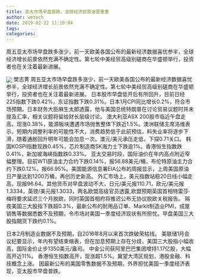 ```yaml
---
title: 亚太市场早盘普跌，全球经济前景迷雾重重
author: wetech
date: 2019-02-22 11:10:04
tags: 
categories: 
---
```

周五亚太市场早盘跌多涨少，前一天欧美各国公布的最新经济数据喜忧参半，全球经济增长前景依然充满不确定性。第七轮中美经贸高级别磋商在华盛顿举行，投资者也在关注着最新进展。
<!-- more -->
<img align="center" border="0" src="https://imgcdn.yicai.com/uppics/images/2019/02/b7f2e60b6381631c3d53a3892a9e9645.jpg" />
樊志菁
周五亚太市场早盘跌多涨少，前一天欧美各国公布的最新经济数据喜忧参半，全球经济增长前景依然充满不确定性。第七轮中美经贸高级别磋商在华盛顿举行，投资者也在关注着最新进展。
日本股市早盘低开后有所回升，目前日经225指数下跌0.42%，东证指数下跌0.31%。日本1月CPI同比增长0.2%，符合市场预期。日本财务大臣麻生太郎透露，他与美国总统特朗普在讨论贸易议题时并未提及汇率，相关议题将留给财长层级讨论。
澳大利亚ASX 200股市临近午盘走高，现涨0.38%，能源板块遭遇市场抛售整体下跌近1.5%。澳洲联储主席洛维表示，短期内调整利率的可能性不大，消费趋势低于此前预估，料失业率将逐步下滑，随着通胀回升明年可能会加息一次。澳元/美元承压走低，下探0.71关口。
韩国KOSPI指数现跌0.45%，芯片制造商SK海力士下跌逾1%。香港恒生指数跌0.41%，新加坡海峡指数跌0.33%。
亚太交易时段，国际油价在年内高点附近窄幅整理。目前WTI原油主力合约下跌0.14%，报56.88美元/桶，布伦特原油主力合约下跌0.12%，报66.95%。美国能源信息署EIA公布的周报显示，上周美国原油日产量达到1200万桶，再创历史新高。
外汇市场上，美元指数站稳20日线小幅走高，现报96.64。其他货币对早盘波动不大，日元/美元报110.71，欧元/美元报1.3334，英镑/美元报1.3033，两名欧盟高级官员透露,欧盟预期英国首相特雷莎·梅将要求延迟三个月脱欧，同时英国首相府将推迟公布无协议脱欧关税报告。
隔夜美国三大股指下跌超0.3%，最新公布的耐用品订单、Markit制造业PMI，成屋销售等数据悉数不及预期，令市场对美国一季度经济现状有所担忧。早盘美国三大股指期货下跌约0.1%。
 
 
日本2月制造业数据不及预期，自2016年8月以来首次跌破荣枯线。
美联储1月会议纪要显示，年内有望结束缩表，但在加息预期上存在分歧，美国三大股指小幅收高，国际金价止步1350美元/盎司。
中金公司获阿里巴巴集团增持1.17亿股，大幅高开近11%。
香港恒生指数高开，现涨超1.5%。冀望大湾区规划，港股金融、科技概念上涨。
因最新公布的美国零售数据不及预期，外界担忧美国一季度经济表现，亚太股市早盘普跌。

